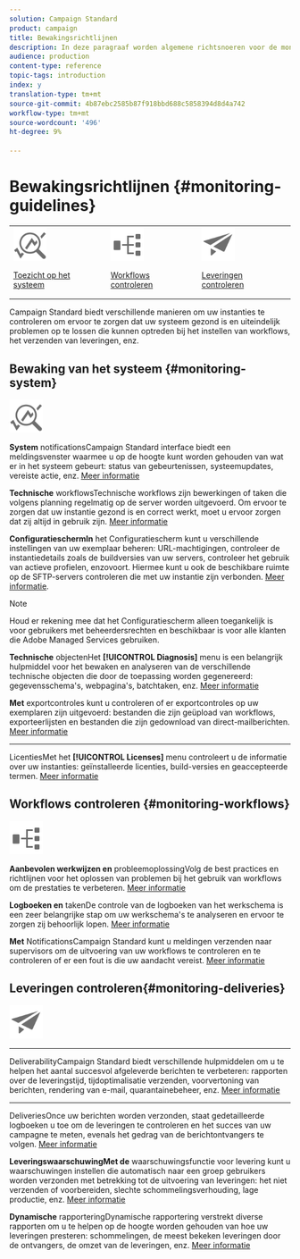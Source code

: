 ```yaml
---
solution: Campaign Standard
product: campaign
title: Bewakingsrichtlijnen
description: In deze paragraaf worden algemene richtsnoeren voor de monitoring van Campaign Standard uiteengezet.
audience: production
content-type: reference
topic-tags: introduction
index: y
translation-type: tm+mt
source-git-commit: 4b87ebc2585b87f918bbd688c5858394d8d4a742
workflow-type: tm+mt
source-wordcount: '496'
ht-degree: 9%

---
```



# Bewakingsrichtlijnen {#monitoring-guidelines}

<table>
<tr><td><img src="assets/do-not-localize/icon_system.svg" width="60px"><p><a href="#monitoring-system">Toezicht op het systeem</a></p></td>
<td><img src="assets/do-not-localize/icon_workflows.svg" width="60px"><p><a href="#moniroting-workflows">Workflows controleren</a></p></td>
<td><img src="assets/do-not-localize/icon_send.svg" width="60px"><p><a href="#monitoring-deliveries">Leveringen controleren</a></p></td></tr>
</table>

Campaign Standard biedt verschillende manieren om uw instanties te controleren om ervoor te zorgen dat uw systeem gezond is en uiteindelijk problemen op te lossen die kunnen optreden bij het instellen van workflows, het verzenden van leveringen, enz.

## Bewaking van het systeem {#monitoring-system}

<img src="assets/do-not-localize/icon_system.svg" width="60px">

**System**
notificationsCampaign Standard interface biedt een meldingsvenster waarmee u op de hoogte kunt worden gehouden van wat er in het systeem gebeurt: status van gebeurtenissen, systeemupdates, vereiste actie, enz. [Meer informatie](../../start/using/interface-description.md#top-bar)


**Technische**
workflowsTechnische workflows zijn bewerkingen of taken die volgens planning regelmatig op de server worden uitgevoerd. Om ervoor te zorgen dat uw instantie gezond is en correct werkt, moet u ervoor zorgen dat zij altijd in gebruik zijn. [Meer informatie](../../administration/using/technical-workflows.md)

**ConfiguratieschermIn**
het Configuratiescherm kunt u verschillende instellingen van uw exemplaar beheren: URL-machtigingen, controleer de instantiedetails zoals de buildversies van uw servers, controleer het gebruik van actieve profielen, enzovoort. Hiermee kunt u ook de beschikbare ruimte op de SFTP-servers controleren die met uw instantie zijn verbonden. [Meer informatie](https://docs.adobe.com/content/help/nl-NL/control-panel/using/control-panel-home.html).

>[!NOTE]
>
>Houd er rekening mee dat het Configuratiescherm alleen toegankelijk is voor gebruikers met beheerdersrechten en beschikbaar is voor alle klanten die Adobe Managed Services gebruiken.

**Technische**
objectenHet  **[!UICONTROL Diagnosis]** menu is een belangrijk hulpmiddel voor het bewaken en analyseren van de verschillende technische objecten die door de toepassing worden gegenereerd: gegevensschema&#39;s, webpagina&#39;s, batchtaken, enz. [Meer informatie](../../developing/using/monitoring-data-model-changes.md)

**Met**
exportcontroles kunt u controleren of er exportcontroles op uw exemplaren zijn uitgevoerd: bestanden die zijn geüpload van workflows, exporteerlijsten en bestanden die zijn gedownload van direct-mailberichten.
[Meer informatie](../../administration/using/auditing-export-logs.md)

****
LicentiesMet het  **[!UICONTROL Licenses]** menu controleert u de informatie over uw instanties: geïnstalleerde licenties, build-versies en geaccepteerde termen.
[Meer informatie](../../administration/using/licenses.md)

## Workflows controleren {#monitoring-workflows}

<img src="assets/do-not-localize/icon_workflows.svg" width="60px">

**Aanbevolen werkwijzen en**
probleemoplossingVolg de best practices en richtlijnen voor het oplossen van problemen bij het gebruik van workflows om de prestaties te verbeteren.
[Meer informatie](../../automating/using/best-practices-workflows.md)

**Logboeken en**
takenDe controle van de logboeken van het werkschema is een zeer belangrijke stap om uw werkschema&#39;s te analyseren en ervoor te zorgen zij behoorlijk lopen.
[Meer informatie](../../automating/using/monitoring-workflow-execution.md#workflow-log-and-tasks)

**Met**
NotificationsCampaign Standard kunt u meldingen verzenden naar supervisors om de uitvoering van uw workflows te controleren en te controleren of er een fout is die uw aandacht vereist.
[Meer informatie](../../automating/using/monitoring-workflow-execution.md#error-management)

## Leveringen controleren{#monitoring-deliveries}

<img src="assets/do-not-localize/icon_send.svg" width="60px">

****
DeliverabilityCampaign Standard biedt verschillende hulpmiddelen om u te helpen het aantal succesvol afgeleverde berichten te verbeteren: rapporten over de leveringstijd, tijdoptimalisatie verzenden, voorvertoning van berichten, rendering van e-mail, quarantainebeheer, enz.
[Meer informatie](../../sending/using/about-deliverability.md)

****
DeliveriesOnce uw berichten worden verzonden, staat gedetailleerde logboeken u toe om de leveringen te controleren en het succes van uw campagne te meten, evenals het gedrag van de berichtontvangers te volgen.
[Meer informatie](../../sending/using/monitoring-a-delivery.md)

**LeveringswaarschuwingMet de**
waarschuwingsfunctie voor levering kunt u waarschuwingen instellen die automatisch naar een groep gebruikers worden verzonden met betrekking tot de uitvoering van leveringen: het niet verzenden of voorbereiden, slechte schommelingsverhouding, lage productie, enz.
[Meer informatie](../../sending/using/receiving-alerts-when-failures-happen.md)

**Dynamische**
rapporteringDynamische rapportering verstrekt diverse rapporten om u te helpen op de hoogte worden gehouden van hoe uw leveringen presteren: schommelingen, de meest bekeken leveringen door de ontvangers, de omzet van de leveringen, enz.
[Meer informatie](../../reporting/using/about-dynamic-reports.md)

